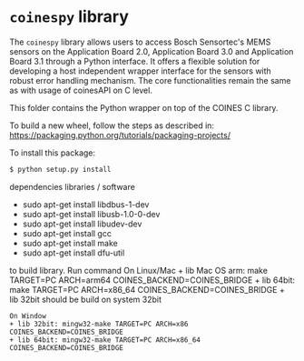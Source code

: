 # `coinespy` library

The `coinespy` library allows users to access Bosch Sensortec's MEMS sensors on the Application Board 2.0, Application Board 3.0 and Application Board 3.1 through a Python interface. It offers a flexible solution for developing a host independent wrapper interface for the sensors with robust error handling mechanism. The core functionalities remain the same as with usage of coinesAPI on C level.

This folder contains the Python wrapper on top of the COINES C library.

To build a new wheel, follow the steps as described in: https://packaging.python.org/tutorials/packaging-projects/

To install this package:

```bash
$ python setup.py install
```

dependencies libraries / software
- sudo apt-get install libdbus-1-dev
- sudo apt-get install libusb-1.0-0-dev
- sudo apt-get install libudev-dev
- sudo apt-get install gcc
- sudo apt-get install make
- sudo apt-get install dfu-util

to build library. Run command
    On Linux/Mac
    + lib Mac OS arm: make TARGET=PC ARCH=arm64 COINES_BACKEND=COINES_BRIDGE
    + lib 64bit: make TARGET=PC ARCH=x86_64 COINES_BACKEND=COINES_BRIDGE
    + lib 32bit should be build on system 32bit
    
    On Window
    + lib 32bit: mingw32-make TARGET=PC ARCH=x86 COINES_BACKEND=COINES_BRIDGE
    + lib 64bit: mingw32-make TARGET=PC ARCH=x86_64 COINES_BACKEND=COINES_BRIDGE
